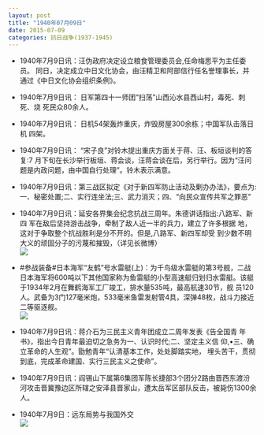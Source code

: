 ```yaml
---
layout: post
title: "1940年07月09日"
date: 2015-07-09
categories: 抗日战争(1937-1945)
---
```


<meta name="referrer" content="no-referrer" />

- 1940年7月9日讯：汪伪政府决定设立粮食管理委员会,任命梅思平为主任委员。 同日，决定成立中日文化协会，由汪精卫和阿部信行任名誉理事长，并 通过《中日文化协会组织条例》。 

- 1940年7月9日讯： 日军第四十一师团“扫荡”山西沁水县西山村，毒死、刺死、烧 死民众80余人。 

- 1940年7月9日讯： 日机54架轰炸重庆，炸毁房屋300余栋；中国军队击落日机 四架。 

- 1940年7月9日讯： “宋子良”对铃木提出重庆方面关于蒋、汪、板垣谈判的答复:7 月下旬在长沙举行板垣、蒋会谈，汪蒋会谈在后，另行举行。因为“汪问 题是内政问题，由中国自行处理”。铃木表示满意。 

- 1940年7月9日讯：第三战区拟定《对于新四军防止活动及剿办办法》，要点为: 一、秘密处置;二、实行连坐法;三、武力消灭；四、“向民众宣传共军之罪恶”  

- 1940年7月9日讯：延安各界集会纪念抗战三周年。朱德讲话指出:八路军、新四 军在敌后坚持游击战争，牵制了敌人近一半的兵力，建立了许多根据 地，这对于争取整个抗战胜利是分不开的。但是,八路军、新四军却受 到少数不明大义的顽固分子的污蔑和摧毁，（详见长微博） <br/><img src="https://ww2.sinaimg.cn/large/aca367d8jw1etwc9soedpj20c8090wfl.jpg" />

- #参战装备#日本海军“友鹤”号水雷艇(上)：为千鸟级水雷艇的第3号舰，二战日本海军将600吨以下其他国家称为鱼雷艇的小型高速艇归划归水雷艇。该艇于1934年2月在舞鹤海军工厂竣工，排水量535吨，最高航速30节，舰 员120人。武备为3门127毫米炮，533毫米鱼雷发射管4具，深弹48枚，战斗力接近二等驱逐舰。 <br/><img src="https://ww4.sinaimg.cn/large/aca367d8jw1etwaj29o40j20dc09v40i.jpg" />

- 1940年7月9日讯：蒋介石为三民主义青年团成立二周年发表《告全国青 年书》，指出今日青年最迫切之急务为一、认识时代;二、坚定主义信 仰,•三、确立革命的人生观”。勖勉青年“认清基本工作，处处脚踏实地， 埋头苦干，贯彻到底，完成革命建国、实行三民主义之使命”。 

- 1940年7月9日讯：阎锡山下属第6集团军陈长捷部3个团分2路由晋西东渡汾河攻击晋冀豫边区所辖之安泽县晋家山，遭太岳军区部队反击，被毙伤1300余人。  

- 1940年7月9日：远东局势与我国外交 <br/><img src="https://ww1.sinaimg.cn/large/aca367d8jw1etw66myr25j20zs0huteo.jpg" />


